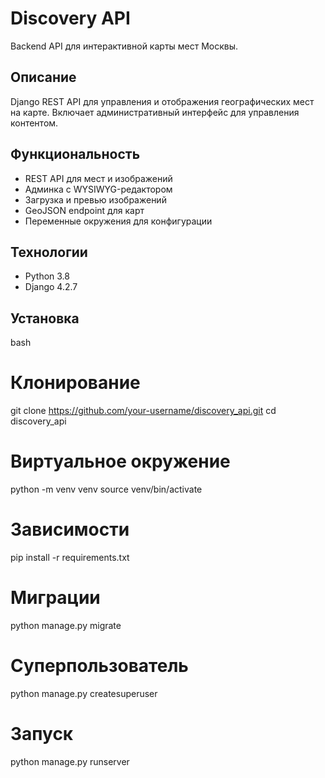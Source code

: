 # Discovery API

Backend API для интерактивной карты мест Москвы.

## Описание

Django REST API для управления и отображения географических мест на карте. 
Включает административный интерфейс для управления контентом.

## Функциональность

- REST API для мест и изображений
- Админка с WYSIWYG-редактором
- Загрузка и превью изображений
- GeoJSON endpoint для карт
- Переменные окружения для конфигурации

## Технологии

- Python 3.8
- Django 4.2.7


## Установка

bash
# Клонирование
git clone https://github.com/your-username/discovery_api.git
cd discovery_api

# Виртуальное окружение
python -m venv venv
source venv/bin/activate

# Зависимости
pip install -r requirements.txt

# Миграции
python manage.py migrate

# Суперпользователь
python manage.py createsuperuser

# Запуск
python manage.py runserver
